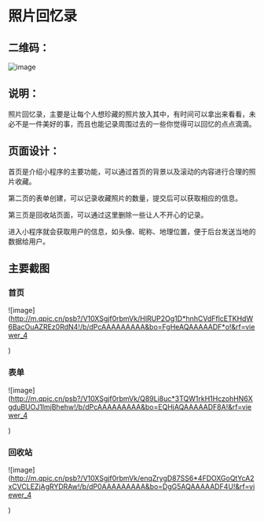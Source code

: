 # 照片回忆录
 
 ## 二维码：
 ![image](http://m.qpic.cn/psb?/V10XSgjf0rbmVk/X5wEgRBGesiWCorO4StcB5TYGH.z6jM5XpcI9.Vg8hs!/b/dGUBAAAAAAAA&bo=yQC3AAAAAAADB1w!&rf=viewer_4)
 
 ## 说明：
 照片回忆录，主要是让每个人想珍藏的照片放入其中，有时间可以拿出来看看，未必不是一件美好的事，而且也能记录周围过去的一些你觉得可以回忆的点点滴滴。
 
 
 ## 页面设计：
 首页是介绍小程序的主要功能，可以通过首页的背景以及滚动的内容进行合理的照片收藏。
 
 第二页的表单创建，可以记录收藏照片的数量，提交后可以获取相应的信息。
 
 第三页是回收站页面，可以通过这里删除一些让人不开心的记录。
 
 进入小程序就会获取用户的信息，如头像、昵称、地理位置，便于后台发送当地的数据给用户。
 
 
 ## 主要截图
 ### 首页
 ![image]
 (http://m.qpic.cn/psb?/V10XSgjf0rbmVk/HIRUP2Og1D*hnhCVdFflcETKHdW6BacOuAZREz0RdN4!/b/dPcAAAAAAAAA&bo=FgHeAQAAAAADF*o!&rf=viewer_4 

)
 
 ### 表单
 ![image]
 (http://m.qpic.cn/psb?/V10XSgjf0rbmVk/Q89Li8uc*3TQW1rkH1HczohHN6XgduBUOJ1lmjBhehw!/b/dPcAAAAAAAAA&bo=EQHjAQAAAAADF8A!&rf=viewer_4

)
 
 ### 回收站
 ![image]
 (http://m.qpic.cn/psb?/V10XSgjf0rbmVk/enqZrygD87SS6*4FDOXGoQtYcA2xCVCLEZjAgRYDRAw!/b/dP0AAAAAAAAA&bo=DgG5AQAAAAADF4U!&rf=viewer_4 

)
